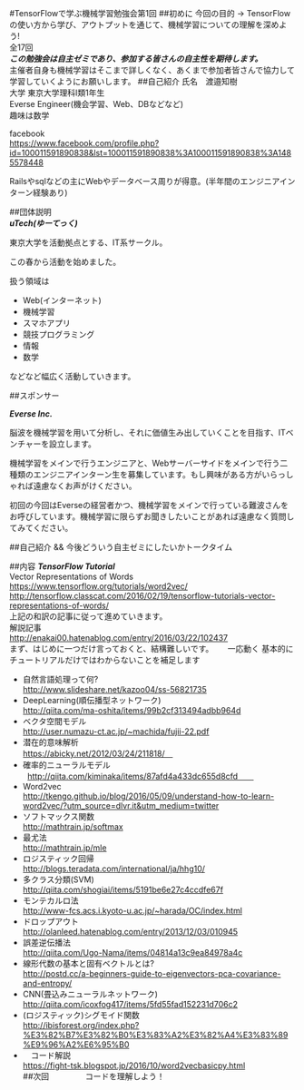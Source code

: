 #TensorFlowで学ぶ機械学習勉強会第1回
##初めに
今回の目的 -> TensorFlowの使い方から学び、アウトプットを通じて、機械学習についての理解を深めよう!  
全17回  
***この勉強会は自主ゼミであり、参加する皆さんの自主性を期待します。***  
主催者自身も機械学習はそこまで詳しくなく、あくまで参加者皆さんで協力して学習していくようにお願いします。
##自己紹介
氏名　渡邉知樹  
大学 東京大学理科I類1年生  
Everse Engineer(機会学習、Web、DBなどなど)  
趣味は数学

facebook   
<https://www.facebook.com/profile.php?id=100011591890838&lst=100011591890838%3A100011591890838%3A1485578448>  

Railsやsqlなどの主にWebやデータベース周りが得意。(半年間のエンジニアインターン経験あり)

##団体説明  
***uTech(ゆーてっく)***  

東京大学を活動拠点とする、IT系サークル。

この春から活動を始めました。

扱う領域は
* Web(インターネット)
* 機械学習
* スマホアプリ
* 競技プログラミング
* 情報
* 数学　　

などなど幅広く活動していきます。

##スポンサー  

***Everse Inc.***  

脳波を機械学習を用いて分析し、それに価値生み出していくことを目指す、ITベンチャーを設立します。

機械学習をメインで行うエンジニアと、Webサーバーサイドをメインで行う二種類のエンジニアインターン生を募集しています。もし興味がある方がいらっしゃれば遠慮なくお声がけください。　　

初回の今回はEverseの経営者かつ、機械学習をメインで行っている難波さんをお呼びしています。機械学習に限らずお聞きしたいことがあれば遠慮なく質問してみてください。  

##自己紹介 && 今後どういう自主ゼミにしたいかトークタイム

##内容
***TensorFlow Tutorial***</br>
Vector Representations of Words</br>
<https://www.tensorflow.org/tutorials/word2vec/></br>
<http://tensorflow.classcat.com/2016/02/19/tensorflow-tutorials-vector-representations-of-words/></br>
上記の和訳の記事に従って進めていきます。</br>
解説記事</br>
http://enakai00.hatenablog.com/entry/2016/03/22/102437</br>
まず、はじめに一つだけ言っておくと、結構難しいです。　　
一応動く
基本的にチュートリアルだけではわからないことを補足します 　
* 自然言語処理って何?</br>
http://www.slideshare.net/kazoo04/ss-56821735</br>
* DeepLearning(順伝播型ネットワーク)  
http://qiita.com/ma-oshita/items/99b2cf313494adbb964d  
* ベクタ空間モデル</br>
http://user.numazu-ct.ac.jp/~machida/fujii-22.pdf  
* 潜在的意味解析</br>
https://abicky.net/2012/03/24/211818/　  
* 確率的ニューラルモデル</br>  
http://qiita.com/kiminaka/items/87afd4a433dc655d8cfd　　 
* Word2vec</br>
http://tkengo.github.io/blog/2016/05/09/understand-how-to-learn-word2vec/?utm_source=dlvr.it&utm_medium=twitter    
* ソフトマックス関数　</br>
http://mathtrain.jp/softmax  
* 最尤法</br>
http://mathtrain.jp/mle  
* ロジスティック回帰  
http://blogs.teradata.com/international/ja/hhg10/   
* 多クラス分類(SVM)  
http://qiita.com/shogiai/items/5191be6e27c4ccdfe67f  
* モンテカルロ法  
http://www-fcs.acs.i.kyoto-u.ac.jp/~harada/OC/index.html  
* ドロップアウト  
http://olanleed.hatenablog.com/entry/2013/12/03/010945
* 誤差逆伝播法  
http://qiita.com/Ugo-Nama/items/04814a13c9ea84978a4c  
* 線形代数の基本と固有ベクトルとは?  
http://postd.cc/a-beginners-guide-to-eigenvectors-pca-covariance-and-entropy/  
* CNN(畳込みニューラルネットワーク)  
http://qiita.com/icoxfog417/items/5fd55fad152231d706c2  
* (ロジスティック)シグモイド関数  
http://ibisforest.org/index.php?%E3%82%B7%E3%82%B0%E3%83%A2%E3%82%A4%E3%83%89%E9%96%A2%E6%95%B0  
* 　コード解説  
https://fight-tsk.blogspot.jp/2016/10/word2vecbasicpy.html  
##次回  　　　　
コードを理解しよう！　　

